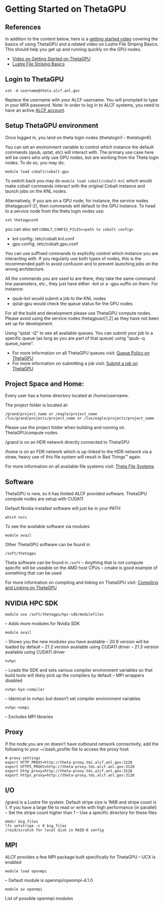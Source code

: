 # Getting Started on ThetaGPU
## References
In addition to the content below, here is a [getting started video](https://youtu.be/N0Xip1mUZY8) covering the basics of using ThetaGPU and a  related video on Lustre File Striping Basics. This should help you get up and running quickly on the GPU nodes.
- [Video on Getting Started on ThetaGPU](https://youtu.be/N0Xip1mUZY8) 
- [Lustre File Striping Basics](https://www.alcf.anl.gov/support-center/training-assets/file-systems-and-io-performance)

## Login to ThetaGPU
```
ssh -A username@theta.alcf.anl.gov
```
Replace the username with your ALCF username. You will prompted to type in your MFA password. Note: In order to log in to ALCF systems, you need to have an active [ALCF account](https://www.alcf.anl.gov/support-center/get-started/request-account).
## Setup ThetaGPU environment
Once logged in, you land on theta login nodes (thetalogin1 - thetalogin6). 

You can set an environment variable to control which instance the default commands (qsub, qstat, etc) will interact with. The primary use case here will be users who only use GPU nodes, but are working from the Theta login nodes.  To do so, you may do:
```
module load cobalt/cobalt-gpu
```
To switch back you may do `module load cobalt/cobalt-knl` which would make cobalt commands interact with the original Cobalt instance and launch jobs on the KNL nodes.

Alternatively, If you are on a GPU node, for instance, the service nodes (thetagpusn1-2), then commands will default to the GPU instance. To head to a service node from the theta login nodes use:
```
ssh thetagpusnX
```
you can also set ```COBALT_CONFIG_FILES=<path to cobalt config>``` 
- knl config: /etc/cobalt.knl.conf
- gpu config: /etc/cobalt.gpu.conf

You can use suffixed commands to explicitly control which instance you are interacting with. If you regularly use both types of nodes, this is the recommended path to avoid confusion and to prevent launching jobs on the wrong architecture.

All the commands you are used to are there, they take the same command line parameters, etc., they just have either -knl or a -gpu suffix on them. For instance:
- qsub-knl <parameters> would submit a job to the KNL nodes
- qstat-gpu would check the queue status for the GPU nodes

For all the build and development please use ThetaGPU compute nodes. Please avoid using the service nodes thetagpusn[1,2] as they have not been set up for development. 

Using "qstat -Q" to see all available queues. You can submit your job to a specific queue (as long as you are part of that queue) using "qsub -q queue_name".

- For more information on all ThetaGPU queues visit: [Queue Policy on ThetaGPU](/docs/theta-gpu/queueing-running-jobs/job-and-queue-scheduling.md)
- For more information on submitting a job visit: [Submit a job on ThetaGPU](/docs/theta-gpu/queueing-running-jobs/job-submission.md)
  
## Project Space and Home: 
Every user has a home directory located at /home/username.

The project folder is located at:
```
/grand/project_name or /eagle/project_name
/lus/grand/projects/project_name or /lus/eagle/projects/project_name
```
Please use the project folder when building and running on ThetaGPUcompute nodes

/grand is on an HDR network directly connected to ThetaGPU

/home is on an FDR network which is up-linked to the HDR network via a straw, heavy use of this file system will result in Bad Things™ again.

For more information on all available file systems visit: [Theta File Systems](https://www.alcf.anl.gov/support-center/theta/theta-file-systems)  

## Software
ThetaGPU is new, so it has limited ALCF provided software. ThetaGPU compute nodes are setup with CUDA11

Default Nvidia installed software will just be in your PATH

```which nvcc```

To see the available software via modules

```module avail```

Other ThetaGPU software can be found in

```/soft/thetagpu```

Theta software can be found in  ```/soft```
  – Anything that is not compute specific will be useable on the AMD host CPUs
  – cmake is good example of something that can be used

For more information on compiling and linking on ThetaGPU visit: [Compiling and Linking on ThetaGPU](https://www.alcf.anl.gov/support-center/theta-gpu-nodes/compiling-and-linking-thetagpu)
  
## NVIDIA HPC SDK
  
```module use /soft/thetagpu/hpc-sdk/modulefiles```
  
– Adds more modules for Nvidia SDK
  
```module avail```
  
– Shows you the new modules you have available
– 20.9 version will be loaded by default
– 21.2 version available using CUDA11 driver
– 21.3 version available using CUDA11 driver
  
```nvhpc```
  
– Loads the SDK and sets various compiler environment variables so that build tools will likely pick up the compilers by default
– MPI wrappers disabled
  
```nvhpc-byo-compiler```
  
– Identical to nvhpc but doesn’t set compiler environment variables
  
```nvhpc-nompi```
  
– Excludes MPI libraries

## Proxy
If the node you are on doesn’t have outbound network connectivity, add the following to your ~/.bash_profile file to access the proxy host
```
# proxy settings
export HTTP_PROXY=http://theta-proxy.tmi.alcf.anl.gov:3128
export HTTPS_PROXY=http://theta-proxy.tmi.alcf.anl.gov:3128
export http_proxy=http://theta-proxy.tmi.alcf.anl.gov:3128
export https_proxy=http://theta-proxy.tmi.alcf.anl.gov:3128
```
## I/O
/grand is a Lustre file system. Default stripe size is 1MiB and stripe count is 1. If you have a large file to read or write with high performance (in parallel)
– Set the stripe count higher than 1
– Use a specific directory for these files
```
mkdir big_files
lfs setstripe -c 8 big_files
/raid/scratch for local disk in RAID-0 config
```
## MPI
ALCF provides a few MPI package built specifically for ThetaGPU
– UCX is enabled

```module load openmpi```

– Default module is openmpi/openmpi-4.1.0

```module av openmpi```

List of possible openmpi modules
  
  

  
